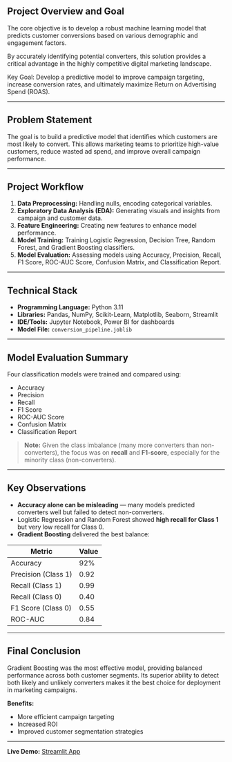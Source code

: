 ## Project Overview and Goal

The core objective is to develop a robust machine learning model that predicts customer conversions based on various demographic and engagement factors.

By accurately identifying potential converters, this solution provides a critical advantage in the highly competitive digital marketing landscape.

Key Goal: Develop a predictive model to improve campaign targeting, increase conversion rates, and ultimately maximize Return on Advertising Spend (ROAS).

---

## Problem Statement

The goal is to build a predictive model that identifies which customers are most likely to convert. This allows marketing teams to prioritize high-value customers, reduce wasted ad spend, and improve overall campaign performance.

---

## Project Workflow

1. **Data Preprocessing:** Handling nulls, encoding categorical variables.  
2. **Exploratory Data Analysis (EDA):** Generating visuals and insights from campaign and customer data.  
3. **Feature Engineering:** Creating new features to enhance model performance.  
4. **Model Training:** Training Logistic Regression, Decision Tree, Random Forest, and Gradient Boosting classifiers.  
5. **Model Evaluation:** Assessing models using Accuracy, Precision, Recall, F1 Score, ROC-AUC Score, Confusion Matrix, and Classification Report.

---

## Technical Stack

- **Programming Language:** Python 3.11  
- **Libraries:** Pandas, NumPy, Scikit-Learn, Matplotlib, Seaborn, Streamlit  
- **IDE/Tools:** Jupyter Notebook, Power BI for dashboards  
- **Model File:** `conversion_pipeline.joblib`  

---

## Model Evaluation Summary

Four classification models were trained and compared using:  

- Accuracy  
- Precision  
- Recall  
- F1 Score  
- ROC-AUC Score  
- Confusion Matrix  
- Classification Report  

> **Note:** Given the class imbalance (many more converters than non-converters), the focus was on **recall** and **F1-score**, especially for the minority class (non-converters).

---

## Key Observations

- **Accuracy alone can be misleading** — many models predicted converters well but failed to detect non-converters.  
- Logistic Regression and Random Forest showed **high recall for Class 1** but very low recall for Class 0.  
- **Gradient Boosting** delivered the best balance:  

| Metric | Value |
|--------|-------|
| Accuracy | 92% |
| Precision (Class 1) | 0.92 |
| Recall (Class 1) | 0.99 |
| Recall (Class 0) | 0.40 |
| F1 Score (Class 0) | 0.55 |
| ROC-AUC | 0.84 |

---

## Final Conclusion

Gradient Boosting was the most effective model, providing balanced performance across both customer segments. Its superior ability to detect both likely and unlikely converters makes it the best choice for deployment in marketing campaigns.  

**Benefits:**  
- More efficient campaign targeting  
- Increased ROI  
- Improved customer segmentation strategies  

---

**Live Demo:** [Streamlit App](https://digital-marketing-campaign-conversion-prediction-e8vymcou3wpqm.streamlit.app/)
